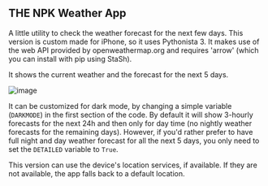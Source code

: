 ## THE NPK Weather App
A little utility to check the weather forecast for the next few days. This 
version is custom made for iPhone, so it uses Pythonista 3. It makes use of 
the web API provided by openweathermap.org and requires 'arrow' (which you can
install with pip using StaSh).

It shows the current weather and the forecast for the next 5 days.

![image](https://user-images.githubusercontent.com/18650184/28997435-ae49d7c0-7a0c-11e7-862a-018df2596137.png)

It can be customized for dark mode, by changing a simple variable (`DARKMODE`) in the first section of the code. By default it will show 3-hourly forecasts for the next 24h and then only for day time (no nightly weather forecasts for the remaining days). However, if you'd rather prefer to have full night and day weather forecast for all the next 5 days, you only need to set the `DETAILED` variable to `True`.

This version can use the device's location services, if available. If they are not available, the app falls back to a default location.
